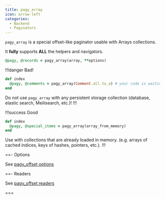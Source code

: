 ```yaml
---
title: pagy_array
icon: arrow-left
categories:
  - Backend
  - Paginators
---
```


`pagy_array` is a special offset-like paginator usable with Arrays collections.

It **fully** supports **ALL** the helpers and navigators.

```ruby Controller
@pagy, @records = pagy_array(array, **options)
```

!!!danger Bad!

```rb
def index
  @pagy, @comments = pagy_array(Comment.all.to_a) # your code is wasting memory!
end
```

Do not use `pagy_array` with any persistent storage collection (database, elastic search, Meilisearch, etc.)!
!!!

!!!success Good

```rb
def index
  @pagy, @special_items = pagy_array(array_from_memory)
end
```

Use with collections that are already loaded in memory. (e.g. arrays of cached indices, keys of hashes, pointers, etc.).
!!!

==- Options

See [pagy_offset options](offset.md#specific-options)

==- Readers

See [pagy_offset readers](offset.md#specific-readers)
                           
===
